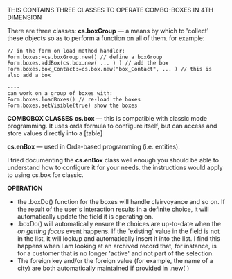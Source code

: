 THIS CONTAINS THREE CLASSES TO OPERATE COMBO-BOXES IN 4TH DIMENSION

There are three classes:
**cs.boxGroup** — a means by which to 'collect' these objects so as to perform a function on all of them. for example:
```4d
// in the form on load method handler:
Form.boxes:=cs.boxGroup.new() // define a boxGroup
Form.boxes.addBox(cs.box.new( ... ) ) // add the box
Form.boxes.box_Contact:=cs.box.new("box_Contact", ... ) // this is also add a box

----
can work on a group of boxes with:
Form.boxes.loadBoxes() // re-load the boxes
Form.boxes.setVisible(true) show the boxes
```

**COMBOBOX CLASSES**
**cs.box** — this is compatible with classic mode programming.
It uses orda formula to configure itself, but can access and store values directly into a [table]

**cs.enBox** — used in Orda-based programming (i.e. entities).

I tried documenting the **cs.enBox** class well enough you should be able to understand how to configure it for your needs. the instructions would apply to using cs.box for classic.

**OPERATION**
* the .boxDo() function for the boxes will handle clairvoyance and so on. If the result of the user's interaction results in a definite choice, it will automatically update the field it is operating on.
* .boxDo() will automatically ensure the choices are up-to-date when the *on getting focus* event happens. If the 'existing' value in the field is not in the list, it will lookup and automatically insert it into the list. I find this happens when I am looking at an archived record that, for instance, is for a customer that is no longer 'active' and not part of the selection.
* The foreign key and/or the foreign value (for example, the name of a city) are both automatically maintained if provided in .new( )
